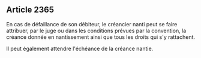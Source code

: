 Article 2365
----
En cas de défaillance de son débiteur, le créancier nanti peut se faire
attribuer, par le juge ou dans les conditions prévues par la convention, la
créance donnée en nantissement ainsi que tous les droits qui s'y rattachent.

Il peut également attendre l'échéance de la créance nantie.
